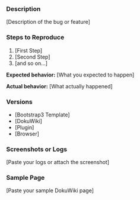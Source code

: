 ### Description

[Description of the bug or feature]

### Steps to Reproduce

1. [First Step]
2. [Second Step]
3. [and so on...]

**Expected behavior:** [What you expected to happen]

**Actual behavior:** [What actually happened]

### Versions

  * [Bootstrap3 Template]
  * [DokuWiki]
  * [Plugin]
  * [Browser]

### Screenshots or Logs

[Paste your logs or attach the screenshot]

### Sample Page

[Paste your sample DokuWiki page]
